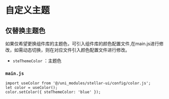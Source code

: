 # 自定义主题

## 仅替换主题色
如果仅希望更换组件库的主题色，可引入组件库的颜色配置文件,在main.js进行修改，如需动态切换，则在对应文件引入颜色配置文件进行修改。
- `steThemeColor` ：主题色
### `main.js`

```
import useColor from '@/uni_modules/stellar-ui/config/color.js';
let color = useColor();
color.setColor({ steThemeColor: 'blue' });
```